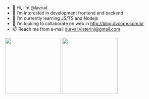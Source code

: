 - 👋 Hi, I’m @lavrud
- 👀 I’m interested in development frontend and backend
- 🌱 I’m currently learning JS/TS and Nodejs
- 💞️ I’m looking to collaborate on web in http://blog.dvcode.com.br
- 📫 Reach me from e-mail durval.visterini@gmail.com
<!---
lavrud/lavrud is a ✨ special ✨ repository because its `README.md` (this file) appears on your GitHub profile.
You can click the Preview link to take a look at your changes.
--->
<div align="left">
  <img height="180em" src="https://github-readme-stats.vercel.app/api/top-langs/?username=lavrud&layout=compact&langs_count=7&theme=tokyonight"/>
  <img height="180em" src="https://github-readme-stats.vercel.app/api?username=lavrud&show_icons=true&theme=tokyonight&include_all_commits=true&count_private=true"/>
</div>

